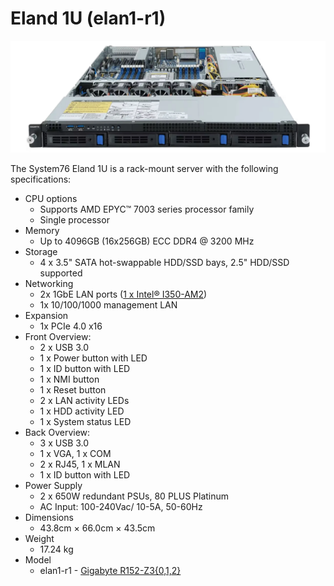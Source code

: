 # Eland 1U (elan1-r1)

![Eland 1U](./img/elan1-r1-frontports.webp)

The System76 Eland 1U is a rack-mount server with the following specifications:

- CPU options
  - Supports AMD EPYC™ 7003 series processor family
  - Single processor
- Memory
  - Up to 4096GB (16x256GB) ECC DDR4 @ 3200 MHz
- Storage
  - 4 x 3.5" SATA hot-swappable HDD/SSD bays, 2.5" HDD/SSD supported  
- Networking
  - 2x 1GbE LAN ports ([1 x Intel® I350-AM2](https://ark.intel.com/content/www/us/en/ark/products/52968/intel-ethernet-controller-i350am2.html))
  - 1x 10/100/1000 management LAN
- Expansion
  - 1x PCIe 4.0 x16
- Front Overview:
  - 2 x USB 3.0
  - 1 x Power button with LED
  - 1 x ID button with LED
  - 1 x NMI button
  - 1 x Reset button
  - 2 x LAN activity LEDs
  - 1 x HDD activity LED
  - 1 x System status LED
- Back Overview:
  - 3 x USB 3.0
  - 1 x VGA, 1 x COM
  - 2 x RJ45, 1 x MLAN
  - 1 x ID button with LED
- Power Supply
  - 2 x 650W redundant PSUs, 80 PLUS Platinum
  - AC Input: 100-240Vac/ 10-5A, 50-60Hz
- Dimensions
  - 43.8cm × 66.0cm × 43.5cm
- Weight
  - 17.24 kg
- Model
  - elan1-r1 - [Gigabyte R152-Z3{0,1,2}](./elan1-r1_manual.pdf)

